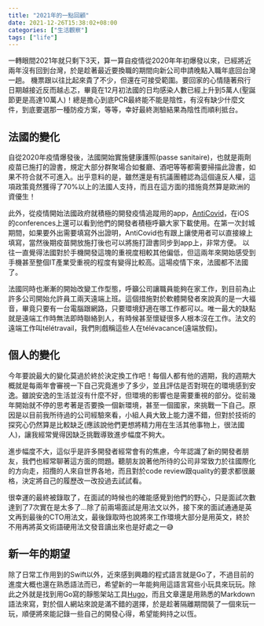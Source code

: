 ```yaml
---
title: "2021年的一點回顧"
date: 2021-12-26T15:38:02+08:00
categories: ["生活觀察"]
tags: ["life"]
---
```


一轉眼間2021年就只剩下3天，算一算自疫情從2020年年初爆發以來，已經將近兩年沒有回到台灣，於是趁著最近要換職的期間向新公司申請晚點入職年底回台灣一趟。
機票跟以往比起來貴了不少，但還在可接受範圍。要回家的心情隨著飛行日期越接近反而越忐忑，畢竟在12月初法國的日均感染人數已經上升到5萬人(聖誕節更是高達10萬人)！總是擔心到底PCR最終能不能是陰性，有沒有缺少什麼文件，到底要選那一種防疫方案，等等，幸好最終測驗結果為陰性而順利抵台。

## 法國的變化
自從2020年疫情爆發後，法國開始實施健康護照(passe sanitaire)，也就是兩劑疫苗已施打的證書，規定大部分群聚場合如餐廳、酒吧等等都需要掃描此證書，如果不符合就不可進入。出乎意料的是，雖然還是有抗議團體認為這個違反人權，這項政策竟然獲得了70%以上的法國人支持，而且在這方面的措施竟然算是歐洲的資優生！

此外，從疫情開始法國政府就積極的開發疫情追蹤用的app，[AntiCovid](https://bonjour.tousanticovid.gouv.fr)，在iOS的conferences上還可以看到他們的開發者積極呼籲大家下載使用。在第一次封城期間，如果要外出需要填寫外出證明，AntiCovid也有跟上讓使用者可以直接線上填寫，當然後期疫苗開放施打後也可以將施打證書同步到app上，非常方便。
以往一直覺得法國對於手機開發這塊的重視度相較其他偏低，但這兩年來開始感受到手機甚至整個IT產業受重視的程度有變得比較高。這場疫情下來，法國都不法國了。

法國同時也漸漸的開始改變工作型態，呼籲公司讓職員能夠在家工作，到目前為止許多公司開始允許員工兩天遠端上班。這個措施對於軟體開發者來說真的是一大福音，畢竟只要有一台電腦跟網路，只要環境舒適在哪工作都可以。唯一最大的缺點就是遠端工作時無法即時聯絡到人，有時候甚至懷疑很多人根本沒在工作。法文的遠端工作叫télétravail，我們則戲稱這些人在télévacance(遠端放假)。


## 個人的變化
今年要說最大的變化莫過於終於決定換工作吧！每個人都有他的週期，我的週期大概就是每兩年會審視一下自己究竟進步了多少，並且評估是否對現在的環境感到安逸。雖說安逸的生活並沒有什麼不好，但環境的影響也是需要重視的部分。從前幾年開始就不停的思考著是否要換一個新環境，甚至一個國家，來挑戰一下自己。原因是以目前我所待過的公司經驗來看，小組人員大致上能力還不錯，但對於技術的探究心仍然算是比較缺乏(應該說他們更想將精力用在生活其他事物上，很法國人)，讓我經常覺得因缺乏挑戰導致進步幅度不夠大。

進步幅度不大，這似乎是許多開發者經常會有的焦慮，今年認識了新的開發者朋友，我們也經常聊著這方面的問題。聽朋友說著他所待的公司非常致力於往國際化的方向走，招攬的人來自世界各地，而且對於code review跟quality的要求都很嚴格，決定將自己的履歷改一改投過去試試看。

很幸運的最終被錄取了，在面試的時候也的確能感覺到他們的野心，只是面試次數達到了7次實在是太多了...除了前兩場面試是用法文以外，接下來的面試通通是英文再到最後的CTO用法文，最後錄取時也說將來工作環境大部分是用英文，終於不用再將英文術語硬用法文發音讀出來也是好處之一😅

## 新一年的期望
除了日常工作用到的Swift以外，近來感到興趣的程式語言就是Go了，不過目前的進度大概也還在熟悉語法而已，希望新的一年能夠用這語言寫些小玩具來玩玩。除此之外就是找到用Go寫的靜態架站工具[Hugo](https://gohugo.io)，而且文章還是用熟悉的Markdown語法來寫，對於個人網站來說是滿不錯的選擇，於是趁著隔離期間裝了一個來玩一玩，順便將來能記錄一些自己的開發心得，希望能夠持之以恆。
